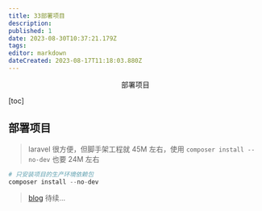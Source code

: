 ```yaml
---
title: 33部署项目
description: 
published: 1
date: 2023-08-30T10:37:21.179Z
tags: 
editor: markdown
dateCreated: 2023-08-17T11:18:03.880Z
---
```


<center>部署项目</center>





[toc]







## 部署项目

> laravel 很方便，但脚手架工程就 45M 左右，使用 `composer install --no-dev` 也要 24M 左右

```php
# 只安装项目的生产环境依赖包
composer install --no-dev
```

> [blog](https://learnku.com/laravel/t/18863)  待续...





















